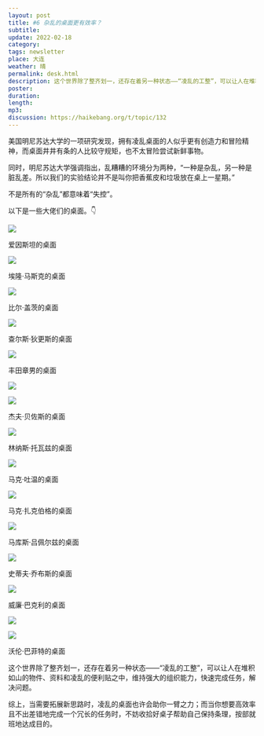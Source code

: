 ```yaml
---
layout: post
title: #6 杂乱的桌面更有效率？
subtitle: 
update: 2022-02-18
category: 
tags: newsletter
place: 大连
weather: 晴
permalink: desk.html
description: 这个世界除了整齐划一，还存在着另一种状态——“凌乱的工整”，可以让人在堆积如山的物件、资料和凌乱的便利贴之中，维持强大的组织能力，快速完成任务，解决问题。
poster:
duration: 
length: 
mp3: 
discussion: https://haikebang.org/t/topic/132
---
```


美国明尼苏达大学的一项研究发现，拥有凌乱桌面的人似乎更有创造力和冒险精神，而桌面井井有条的人比较守规矩，也不太冒险尝试新鲜事物。

同时，明尼苏达大学强调指出，乱糟糟的环境分为两种，“一种是杂乱，另一种是脏乱差。所以我们的实验结论并不是叫你把香蕉皮和垃圾放在桌上一星期。”

不是所有的“杂乱”都意味着“失控”。

以下是一些大佬们的桌面。👇

![](/images/2022/02/albert-einstein.jpeg)

爱因斯坦的桌面

![](/images/2022/02/elon-musk.jpeg)

埃隆·马斯克的桌面

![](/images/2022/02/bill-gates.jpeg)

比尔·盖茨的桌面

![](/images/2022/02/charles-dickens.jpeg)

查尔斯·狄更斯的桌面

![](/images/2022/02/akio-toyoda.png)

丰田章男的桌面

![](/images/2022/02/jeff-bezos-1.jpg)

![](/images/2022/02/jeff-bezos-2.jpg)

杰夫·贝佐斯的桌面

![](/images/2022/02/linus-torvalds.png)

林纳斯·托瓦兹的桌面

![](/images/2022/02/mark-twain.jpeg)

马克·吐温的桌面

![](/images/2022/02/mark-zuckerberg.jpeg)

马克·扎克伯格的桌面

![](/images/2022/02/markus-lupertz.jpeg)

马库斯·吕佩尔兹的桌面

![](/images/2022/02/steven-jobs.jpeg)

史蒂夫·乔布斯的桌面

![](/images/2022/02/william-buckley.jpeg)

威廉·巴克利的桌面

![](/images/2022/02/warren-buffett-1.jpg)

![](/images/2022/02/warren-buffett-2.jpg)

沃伦·巴菲特的桌面

这个世界除了整齐划一，还存在着另一种状态——“凌乱的工整”，可以让人在堆积如山的物件、资料和凌乱的便利贴之中，维持强大的组织能力，快速完成任务，解决问题。

综上，当需要拓展新思路时，凌乱的桌面也许会助你一臂之力；而当你想要高效率且不出差错地完成一个冗长的任务时，不妨收拾好桌子帮助自己保持条理，按部就班地达成目的。
